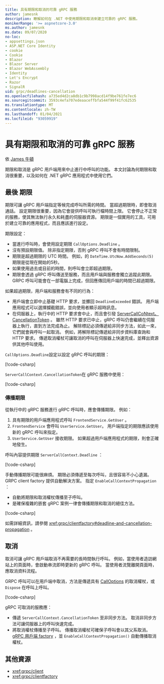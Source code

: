 ```yaml
---
title: 具有期限和取消的可靠 gRPC 服務
author: jamesnk
description: 瞭解如何在 .NET 中使用期限和取消來建立可靠的 gRPC 服務。
monikerRange: '>= aspnetcore-3.0'
ms.author: jamesnk
ms.date: 09/07/2020
no-loc:
- appsettings.json
- ASP.NET Core Identity
- cookie
- Cookie
- Blazor
- Blazor Server
- Blazor WebAssembly
- Identity
- Let's Encrypt
- Razor
- SignalR
uid: grpc/deadlines-cancellation
ms.openlocfilehash: a735ed4d2ca8db1c9b7998acd14f9be761fe7ec6
ms.sourcegitcommit: 3593c4efa707edeaaceffbfa544f99f41fc62535
ms.translationtype: MT
ms.contentlocale: zh-TW
ms.lasthandoff: 01/04/2021
ms.locfileid: "93059919"
---
```

# <a name="reliable-grpc-services-with-deadlines-and-cancellation"></a>具有期限和取消的可靠 gRPC 服務

依 [James 牛頓](https://twitter.com/jamesnk)

期限和取消是 gRPC 用戶端用來中止進行中呼叫的功能。 本文討論為何期限和取消很重要，以及如何在 .NET gRPC 應用程式中使用它們。

## <a name="deadlines"></a>最後 期限

期限可讓 gRPC 用戶端指定等候完成呼叫所需的時間。 當超過期限時，即會取消通話。 設定期限很重要，因為它會提供呼叫可執行檔時間上限。 它會停止不正常的服務，使其無法執行永久和耗盡的伺服器資源。 期限是一個實用的工具，可用於建立可靠的應用程式，而且應該進行設定。

期限設定：

* 當進行呼叫時，會使用設定期限 `CallOptions.Deadline` 。
* 沒有預設期限值。 除非指定期限，否則 gRPC 呼叫不會有時間限制。
* 期限是超過期限的 UTC 時間。 例如，的 `DateTime.UtcNow.AddSeconds(5)` 期限是從現在開始的5秒。
* 如果使用過去或目前的時間，則呼叫會立即超過期限。
* 期限會透過 gRPC 呼叫傳送至服務，而且用戶端與服務會獨立追蹤此期限。 GRPC 呼叫可能會在一部電腦上完成，但回應傳回用戶端的時間已超過期限。

如果超過期限，用戶端和服務會有不同的行為：

* 用戶端會立即中止基礎 HTTP 要求，並擲回 `DeadlineExceeded` 錯誤。 用戶端應用程式可以選擇攔截錯誤，並向使用者顯示超時訊息。
* 在伺服器上，執行中的 HTTP 要求會中止，而且會引發 [ServerCallCoNtext。 CancellationToken](xref:System.Threading.CancellationToken) 。 雖然 HTTP 要求已中止，gRPC 呼叫仍會繼續在伺服器上執行，直到方法完成為止。 解除標記必須傳遞給非同步方法，如此一來，它們就會與呼叫一起取消。 例如，將解除標記傳遞給非同步資料庫查詢和 HTTP 要求。 傳遞取消權杖可讓取消的呼叫在伺服器上快速完成，並釋出資源供其他呼叫使用。

`CallOptions.Deadline`設定以設定 gRPC 呼叫的期限：

[!code-csharp[](~/grpc/deadlines-cancellation/deadline-client.cs?highlight=7,12)]

`ServerCallContext.CancellationToken`在 gRPC 服務中使用：

[!code-csharp[](~/grpc/deadlines-cancellation/deadline-server.cs?highlight=5)]

### <a name="propagating-deadlines"></a>傳播期限

從執行中的 gRPC 服務進行 gRPC 呼叫時，應會傳播期限。 例如：

1. 具有期限的用戶端應用程式呼叫 `FrontendService.GetUser` 。
2. `FrontendService` 會呼叫 `UserService.GetUser`。 用戶端指定的期限應該使用新的 gRPC 呼叫來指定。
3. `UserService.GetUser` 接收期限。 如果超過用戶端應用程式的期限，則會正確地發生。

呼叫內容提供期限 `ServerCallContext.Deadline` ：

[!code-csharp[](~/grpc/deadlines-cancellation/deadline-propagate.cs?highlight=7)]

手動傳播期限可能很麻煩。 期限必須傳遞至每次呼叫，且很容易不小心遺漏。 GRPC client factory 提供自動解決方案。 指定 `EnableCallContextPropagation` ：

* 自動將期限和取消權杖傳播至子呼叫。
* 是確保複雜的嵌套 gRPC 案例一律會傳播期限和取消的絕佳方法。

[!code-csharp[](~/grpc/deadlines-cancellation/clientfactory-propagate.cs?highlight=6)]

如需詳細資訊，請參閱 <xref:grpc/clientfactory#deadline-and-cancellation-propagation> 。

## <a name="cancellation"></a>取消

取消可讓 gRPC 用戶端取消不再需要的長時間執行呼叫。 例如，當使用者造訪網站上的頁面時，會啟動串流即時更新的 gRPC 呼叫。 當使用者流覽離開頁面時，應取消資料流程。

GRPC 呼叫可以在用戶端中取消，方法是傳遞具有 [CallOptions](xref:System.Threading.CancellationToken) 的取消權杖，或 `Dispose` 在呼叫上呼叫。

[!code-csharp[](~/grpc/deadlines-cancellation/cancellation-client.cs?highlight=19)]

gRPC 可取消的服務應：
* 傳遞 `ServerCallContext.CancellationToken` 至非同步方法。 取消非同步方法可讓伺服器上的呼叫快速完成。
* 將取消權杖傳播至子呼叫。 傳播取消權杖可確保子呼叫會以其父系取消。 [gRPC 用戶端 factory](xref:grpc/clientfactory) ，並 `EnableCallContextPropagation()` 自動傳播取消權杖。

## <a name="additional-resources"></a>其他資源

* <xref:grpc/client>
* <xref:grpc/clientfactory>
